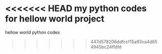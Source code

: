 <<<<<<< HEAD
my python codes for hellow world project
=======
hellow world python codes
>>>>>>> 447d578206ddfccf15a93ca4d654945bc24ffdfd
